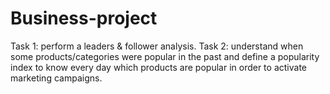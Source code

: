 # Business-project
Task 1: perform a leaders &amp; follower analysis. Task 2: understand when some products/categories were popular in the past and define a popularity index to know every day which products are popular in order to activate marketing campaigns.
